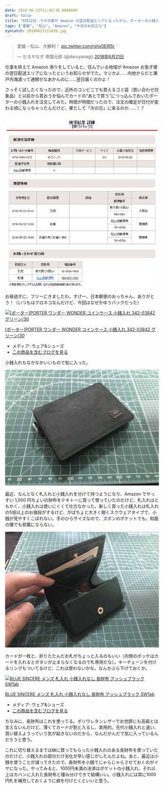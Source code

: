 ```yaml
---
date: 2018-06-23T11:45:36.0000000
draft: false
title: "6月22日：ウチの家が Amazon の翌日配送エリアになったから、ポーターの小銭入れを買った"
tags: ["愛媛", "松山", "Amazon", "今日のお役立ち"]
eyecatch: 20180623111420.jpg
---
```

<p><blockquote class="twitter-tweet" data-lang="ja"><p lang="ja" dir="ltr">愛媛・松山、大勝利！ <a href="https://t.co/rshx0EIR5r">pic.twitter.com/rshx0EIR5r</a></p>&mdash; だるやなぎ 帝国元帥 (@daruyanagi) <a href="https://twitter.com/daruyanagi/status/1009788891669250048?ref_src=twsrc%5Etfw">2018年6月21日</a></blockquote><script async src="https://platform.twitter.com/widgets.js" charset="utf-8"></script></p><p>仕事を終えて Amazon 漁りをしていると、住んでいる地域が Amazon お急ぎ便の翌日配送エリアになったというお知らせがでた。マジかよ……内地からだと瀬戸内海渡って通関せなあかんのに……翌日届くのかよ！　</p><p>さっそく試したくなったので、近所のコンビニでも買えるゴミ袋（買い合わせ対象品）と以前から買おうか悩んでカードの“あとで買う”につっ込んでおいたポーターの小銭入れを注文してみた。時間が時間だったので、注文の確定が日付が変わる頃になっちゃったんだけど、果たして「次の日」に来るのか……！？</p><p><span itemscope itemtype="http://schema.org/Photograph"><img src="20180623112553.png" alt="f:id:daruyanagi:20180623112553p:plain" title="f:id:daruyanagi:20180623112553p:plain" class="hatena-fotolife" itemprop="image"></span></p><p>お昼過ぎに、フツーにきましたわ。すげー、日本郵便のおっちゃん、ありがとう！（いつもはクロネコなんだけど、今回はなぜかゆうパックだった）</p><p><div class="hatena-asin-detail"><a href="http://www.amazon.co.jp/exec/obidos/ASIN/B00OYS788G/bestylesnet-22/"><img src="https://images-fe.ssl-images-amazon.com/images/I/417IA7E2JML._SL160_.jpg" class="hatena-asin-detail-image" alt="[ポーター]PORTER ワンダー WONDER コインケース 小銭入れ 342-03842 グリーン/30" title="[ポーター]PORTER ワンダー WONDER コインケース 小銭入れ 342-03842 グリーン/30"></a><div class="hatena-asin-detail-info"><p class="hatena-asin-detail-title"><a href="http://www.amazon.co.jp/exec/obidos/ASIN/B00OYS788G/bestylesnet-22/">[ポーター]PORTER ワンダー WONDER コインケース 小銭入れ 342-03842 グリーン/30</a></p><ul><li><span class="hatena-asin-detail-label">メディア:</span> ウェア&シューズ</li><li><a href="http://d.hatena.ne.jp/asin/B00OYS788G/bestylesnet-22" target="_blank">この商品を含むブログを見る</a></li></ul></div><div class="hatena-asin-detail-foot"></div></div></p><p>小銭入れもなかなかいいもので気に入った。</p><p><span itemscope itemtype="http://schema.org/Photograph"><img src="20180623111420.jpg" alt="f:id:daruyanagi:20180623111420j:plain" title="f:id:daruyanagi:20180623111420j:plain" class="hatena-fotolife" itemprop="image"></span></p><p>最近、なんとなく札入れと小銭入れを分けて持つようになり、Amazon でやっすい 1,000 円ちょいの財布をテキトーに買って使っていたのだけど、札入れはともかく、小銭入れは使いにくくて仕方なかった。新しく買った小銭入れは札入れの5倍以上のお値段がするけど、がばちょと大きく開くスクウェアタイプで、小銭が見やすくこぼれない。手のひらサイズなので、ズボンのポケットでも、和服の懐でも邪魔にならない。</p><p><span itemscope itemtype="http://schema.org/Photograph"><img src="20180623111443.jpg" alt="f:id:daruyanagi:20180623111443j:plain" title="f:id:daruyanagi:20180623111443j:plain" class="hatena-fotolife" itemprop="image"></span></p><p>カードが一枚と、折りたたんだお札がちょっと入るのもいい（内側のポッケはカードを入れるとボタンが止まらなくなるので札専用だな）。キーチェーンを付けるリングもついてるけど、これは使わないかな。なんかぶら下げておくか。</p><p><div class="hatena-asin-detail"><a href="http://www.amazon.co.jp/exec/obidos/ASIN/B0765LPFZ6/bestylesnet-22/"><img src="https://images-fe.ssl-images-amazon.com/images/I/51rcmiJda0L._SL160_.jpg" class="hatena-asin-detail-image" alt="BLUE SINCERE メンズ 札入れ 小銭入れなし 長財布 アッシュブラック SW1ab" title="BLUE SINCERE メンズ 札入れ 小銭入れなし 長財布 アッシュブラック SW1ab"></a><div class="hatena-asin-detail-info"><p class="hatena-asin-detail-title"><a href="http://www.amazon.co.jp/exec/obidos/ASIN/B0765LPFZ6/bestylesnet-22/">BLUE SINCERE メンズ 札入れ 小銭入れなし 長財布 アッシュブラック SW1ab</a></p><ul><li><span class="hatena-asin-detail-label">メディア:</span> ウェア&シューズ</li><li><a href="http://d.hatena.ne.jp/asin/B0765LPFZ6/bestylesnet-22" target="_blank">この商品を含むブログを見る</a></li></ul></div><div class="hatena-asin-detail-foot"></div></div></p><p>ちなみに、長財布はこれを使ってる。ポリウレタンレザーでお世辞にも高級とは言えないんだけど、薄くてカードが割と入るし、実用的。先代小銭入れと違い、買い替えようっていう気が起きないのだから、なんだかんだで気に入っているんだろうと思う。</p><p>これに切り替えるまでは妹に買ってもらった小銭入れのある長財布を使っていたのだけど、小銭入れの部分だけ劣化が早い感じがしたんだよね。あと、最近は小銭を使うことが減ってきたので、長財布を小銭でじゃらじゃらさせておくのがイヤになった。やってみると、1000円未満の決済はポケットの小銭入れ、それ以上はカバンに入れた長財布と棲み分けできて結構いい。小銭入れには常に1000円札を補充しておくように癖を付けとくといいと思う。</p>

